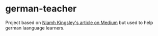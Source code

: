 # german-teacher
Project based on  [Niamh Kingsley's article on Medium](https://towardsdatascience.com/how-i-used-python-code-to-improve-my-korean-2f3ae09a9773) but used to help german laanguage learners.
